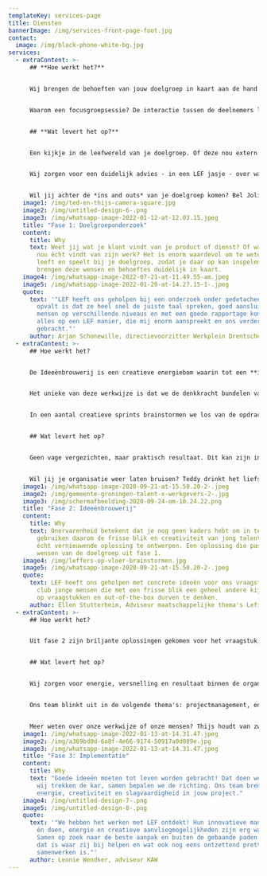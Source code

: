 ```yaml
---
templateKey: services-page
title: Diensten
bannerImage: /img/services-front-page-foot.jpg
contact:
  image: /img/black-phone-white-bg.jpg
services:
  - extraContent: >-
      ## **Hoe werkt het?**


      Wij brengen de behoeften van jouw doelgroep in kaart aan de hand van **kwalitatief doelgroeponderzoek**, door middel van focusgroepen en co-creatie.


      Waarom een focusgroepsessie? De interactie tussen de deelnemers levert extra waardevolle informatie op over hun ervaringen, frustraties en behoeften. Waar vragenlijsten en enquêtes een hoop platte data geven, zorgt een focusgroep voor een driedimensionaal beeld waarin de 'waarom' van een bepaalde zienswijze sterk naar voren komt. 


      ## **Wat levert het op?**


      Een kijkje in de leefwereld van je doelgroep. Of deze nou extern (de klant of afnemer), of intern (de medewerker) is, de belangrijkste vraag is wat de doelgroep nou écht wil. En waarom is dat hun behoefte? Maar ook, wat voor ideeën hebben ze zelf om hierin te voorzien?  


      Wij zorgen voor een duidelijk advies - in een LEF jasje - over wat er nodig is om de juiste veranderingen of verbeteringen in gang te zetten. Heb je daarvoor nog meer inspiratie nodig? Dan helpen we je graag in **Fase 2.**


      Wil jij achter de *ins and outs* van je doelgroep komen? Bel Joline. Ze houdt van een extra sterke cappuccino en zegt geen nee tegen een chocoladekoekje: **joline@lefgroningen.nl** of **06-246 76 712**
    image1: /img/ted-en-thijs-camera-square.jpg
    image2: /img/untitled-design-6-.png
    image3: /img/whatsapp-image-2022-01-12-at-12.03.15.jpeg
    title: "Fase 1: Doelgroeponderzoek"
    content:
      title: Why
      text: Weet jij wat je klant vindt van je product of dienst? Of wat je medewerker
        nou écht vindt van zijn werk? Het is enorm waardevol om te weten wat er
        leeft en speelt bij je doelgroep, zodat je daar op kan inspelen. Wij
        brengen deze wensen en behoeftes duidelijk in kaart.
    image4: /img/whatsapp-image-2022-07-21-at-11.49.55-am.jpeg
    image5: /img/whatsapp-image-2022-01-20-at-14.27.15-1-.jpeg
    quote:
      text: '"LEF heeft ons geholpen bij een onderzoek onder gedetacheerden en wat
        opvalt is dat ze heel snel de juiste taal spreken, goed aansluiten bij
        mensen op verschillende niveaus en met een goede rapportage komen. Dit
        alles op een LEF manier, die mij enorm aanspreekt en ons verder heeft
        gebracht."'
      author: Arjan Schonewille, directievoorzitter Werkplein Drentsche Aa
  - extraContent: >-
      ## Hoe werkt het?


      De Ideeënbrouwerij is een creatieve energiebom waarin tot een **innovatieve** **oplossing** komen voor een vraagstuk. Het kan een vervolg zijn van de opgehaalde informatie uit het doelgroeponderzoek in fase 1 óf een nieuw vraagstuk. 


      Het unieke van deze werkwijze is dat we de denkkracht bundelen van een team van jong talent tussen de 18 en 35 jaar, allemaal met verschillende expertises en perspectieven. Niet geremd door ervaring – *out of the box* en buiten de vaste kaders. Dat is namelijk een stuk gemakkelijker als er nog geen *box* is om ín te denken. Erg belangrijk in een creatieve sprint. 


      In een aantal creatieve sprints brainstormen we los van de opdrachtgever om een frisse blik te kunnen behouden, maar ook samen, om de ervaring vanuit de organisatie te mixen met ons team.


      ## Wat levert het op?


      Geen vage vergezichten, maar praktisch resultaat. Dit kan zijn in de vorm van bijvoorbeeld een strategie, een sterke businesscase of een vernieuwend product. En daarbij een gratis bak vol inspiratie. Samen met de opdrachtgever maken we een actieplan voor de implementatie in fase 3.


      Wil jij je organisatie weer laten bruisen? Teddy drinkt het liefst bubbeltjeswater met een schijfje citroen: **teddy@lefgroningen.nl** of **06-522 51 395**
    image1: /img/whatsapp-image-2020-09-21-at-15.50.20-2-.jpeg
    image2: /img/gemeente-groningen-talent-x-werkgevers-2-.jpg
    image3: /img/schermafbeelding-2020-09-24-om-10.24.22.png
    title: "Fase 2: Ideeënbrouwerij"
    content:
      title: Why
      text: Onervarenheid betekent dat je nog geen kaders hebt om in te denken. Wij
        gebruiken daarom de frisse blik en creativiteit van jong talent om een
        écht vernieuwende oplossing te ontwerpen. Een oplossing die past bij de
        wensen van de doelgroep uit fase 1.
    image4: /img/leffers-op-vloer-brainstormen.jpg
    image5: /img/whatsapp-image-2020-09-21-at-15.50.20-2-.jpeg
    quote:
      text: LEF heeft ons geholpen met concrete ideeën voor ons vraagstuk. Een fijne
        club jonge mensen die met een frisse blik een geheel andere kijk geven
        op vraagstukken en out-of-the-box durven te denken.
      author: Ellen Stutterheim, Adviseur maatschappelijke thema's Lefier
  - extraContent: >-
      ## Hoe werkt het?


      Uit fase 2 zijn briljante oplossingen gekomen voor het vraagstuk, je hebt zelf een goed idee of je hebt gewoon handen tekort: wat de uitdaging ook is, wij zetten jouw ambitie om naar realiteit. Dat doen we met ons team van *young professionals*, op een enthousiaste manier én met lef! Draagvlak creëren op alle niveau's staat daarin centraal. We ontzorgen jou en je team en zorgen ervoor dat het project of innovatietraject in mum van tijd succesvol wordt afgerond. Dan kun jij je blijven focussen op je eigen (al veel te drukke) agenda!


      ## Wat levert het op?


      Wij zorgen voor energie, versnelling en resultaat binnen de organisatie. En we heten LEF, dus we vinden het leuk om jou uit te dagen om óók buiten de lijntjes te kleuren. Gezond voor iedereen! 


      Ons team blinkt uit in de volgende thema's: projectmanagement, energietransitie, innovatietrajecten en productontwikkeling, participatietrajecten en (online) marketing. De vorm waarin we in te zetten bepalen we op basis van jouw behoefte. Uurbasis, projectbasis, detachering – wat het best past bij het project en jouw organisatie. 


      Meer weten over onze werkwijze of onze mensen? Thijs houdt van zwarte koffie, het liefst met een koekje: **thijs@lefgroningen.nl** of **06-139 72 693.**
    image1: /img/whatsapp-image-2022-01-13-at-14.31.47.jpeg
    image2: /img/a369bd0d-6a8f-4e66-9174-50917a0d089e.jpg
    image3: /img/whatsapp-image-2022-01-13-at-14.31.47.jpeg
    title: "Fase 3: Implementatie"
    content:
      title: Why
      text: "Goede ideeën moeten tot leven worden gebracht! Dat doen we samen met jou:
        wij trekken de kar, samen bepalen we de richting. Ons team brengt
        energie, creativiteit en slagvaardigheid in jouw project."
    image4: /img/untitled-design-7-.png
    image5: /img/untitled-design-8-.png
    quote:
      text: '"We hebben het werken met LEF ontdekt! Hun innovatieve manier van denken
        én doen, energie en creatieve aanvliegmogelijkheden zijn erg waardevol.
        Samen op zoek naar de beste aanpak en buiten de gebaande paden treden,
        dat is waar zij bij helpen en wat ook nog eens ontzettend prettig
        samenwerken is."'
      author: Leonie Wendker, adviseur KAW
---
```

